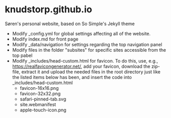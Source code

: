 # knudstorp.github.io
Søren's personal website, based on So Simple's Jekyll theme

  * Modify _config.yml for global settings affecting all of the website. 
  * Modify index.md for front page
  * Modify _data/navigation for settings regarding the top navigation panel
  * Modify files in the folder "subsites" for specific sites accessible from the top pabel
  * Modify _includes/head-custom.html for favicon. To do this, use, e.g., https://realfavicongenerator.net/, add your favicon, download the zip-file, extract it and upload the needed files in the root directory just like the listed items below has been, and insert the code into _includes/head-custom.html
     * favicon-16x16.png
     * favicon-32x32.png
     * safari-pinned-tab.svg
     * site.webmanifest
     * apple-touch-icon.png
